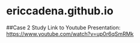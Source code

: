 # ericcadena.github.io
##Case 2 Study
Link to Youtube Presentation:    https://www.youtube.com/watch?v=up0r6qSmRMk
